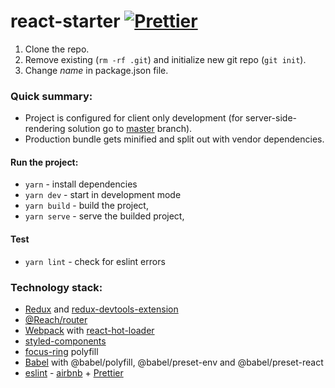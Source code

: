 # react-starter [![Prettier][prettier]][prettier] #

1. Clone the repo.
2. Remove existing (`rm -rf .git`) and initialize new git repo (`git init`).
3. Change *name* in package.json file.

### Quick summary: ###

* Project is configured for client only development (for server-side-rendering solution go to [master](https://github.com/Tomekmularczyk/react-starter/tree/master) branch).
* Production bundle gets minified and split out with vendor dependencies.

#### Run the project:
* `yarn` - install dependencies
* `yarn dev` - start in development mode
* `yarn build` - build the project,
* `yarn serve` - serve the builded project,

#### Test
* `yarn lint` - check for eslint errors

### Technology stack: ###
* [Redux](https://redux.js.org/) and [redux-devtools-extension](https://github.com/zalmoxisus/redux-devtools-extension)
* [@Reach/router](https://reach.tech/router)
* [Webpack](https://webpack.js.org/) with [react-hot-loader](http://gaearon.github.io/react-hot-loader/)
* [styled-components](https://www.styled-components.com/)
* [focus-ring](https://github.com/WICG/focus-visible) polyfill
* [Babel](https://babeljs.io/) with @babel/polyfill, @babel/preset-env and @babel/preset-react
* [eslint](https://eslint.org/) - [airbnb](https://www.npmjs.com/package/eslint-config-airbnb) + [Prettier](https://prettier.io/)

[prettier]: https://img.shields.io/badge/code_style-prettier-ff69b4.svg?style=flat-square